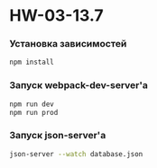 # HW-03-13.7
### Установка зависимостей
```bash
npm install
```

### Запуск webpack-dev-server'a
```bash
npm run dev
npm run prod
```

### Запуск json-server'a
```bash
json-server --watch database.json
```